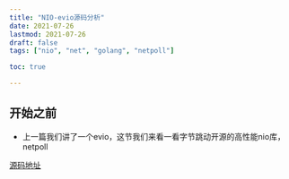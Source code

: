 ```yaml
---
title: "NIO-evio源码分析"
date: 2021-07-26
lastmod: 2021-07-26
draft: false
tags: ["nio", "net", "golang", "netpoll"]

toc: true

---
```

## 开始之前
- 上一篇我们讲了一个evio，这节我们来看一看字节跳动开源的高性能nio库，netpoll

[源码地址](https://github.com/cloudwego/netpoll)